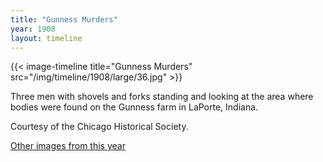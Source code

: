 ```yaml
---
title: "Gunness Murders"
year: 1908
layout: timeline
---
```


{{< image-timeline title="Gunness Murders" src="/img/timeline/1908/large/36.jpg" >}}


Three men with shovels and forks standing and looking at the area where bodies were found on the Gunness farm in LaPorte, Indiana. 

Courtesy of the Chicago Historical Society.

[Other images from this year](/historical/timeline/1908)